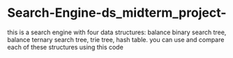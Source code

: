 # Search-Engine-ds_midterm_project-
this is a search engine with four data structures: balance binary search tree, balance ternary search tree, trie tree, hash table.
you can use and compare each of these structures using this code

